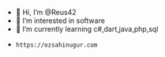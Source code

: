 - 👋 Hi, I’m @Reus42
- 👀 I’m interested in software
- 🌱 I’m currently learning c#,dart,java,php,sql
-     https://ozsahinugur.com

<!---
Reus42/Reus42 is a ✨ special ✨ repository because its `README.md` (this file) appears on your GitHub profile.
You can click the Preview link to take a look at your changes.
--->
